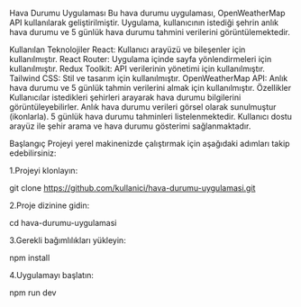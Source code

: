 Hava Durumu Uygulaması
Bu hava durumu uygulaması, OpenWeatherMap API kullanılarak geliştirilmiştir. Uygulama, kullanıcının istediği şehrin anlık hava durumu ve 5 günlük hava durumu tahmini verilerini görüntülemektedir.

Kullanılan Teknolojiler
React: Kullanıcı arayüzü ve bileşenler için kullanılmıştır.
React Router: Uygulama içinde sayfa yönlendirmeleri için kullanılmıştır.
Redux Toolkit: API verilerinin yönetimi için kullanılmıştır.
Tailwind CSS: Stil ve tasarım için kullanılmıştır.
OpenWeatherMap API: Anlık hava durumu ve 5 günlük tahmin verilerini almak için kullanılmıştır.
Özellikler
Kullanıcılar istedikleri şehirleri arayarak hava durumu bilgilerini görüntüleyebilirler.
Anlık hava durumu verileri görsel olarak sunulmuştur (ikonlarla).
5 günlük hava durumu tahminleri listelenmektedir.
Kullanıcı dostu arayüz ile şehir arama ve hava durumu gösterimi sağlanmaktadır.

Başlangıç
Projeyi yerel makinenizde çalıştırmak için aşağıdaki adımları takip edebilirsiniz:

1.Projeyi klonlayın:

git clone https://github.com/kullanici/hava-durumu-uygulamasi.git

2.Proje dizinine gidin:

cd hava-durumu-uygulamasi

3.Gerekli bağımlılıkları yükleyin:

npm install

4.Uygulamayı başlatın:

npm run dev
